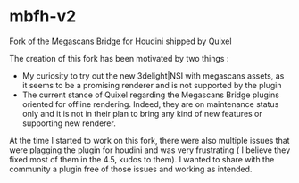 # mbfh-v2
 Fork of the Megascans Bridge for Houdini shipped by Quixel


The creation of this fork has been motivated by two things :

- My curiosity to try out the new 3delight|NSI with megascans assets, as it seems to be a promising renderer and is not supported by the plugin
- The current stance of Quixel regarding the Megascans Bridge plugins oriented for offline rendering. Indeed, they are on maintenance status only and it is not in their plan to bring any kind of new features or supporting new renderer.  


At the time I started to work on this fork, there were also multiple issues that were plagging the plugin for houdini and was very frustrating ( I believe they fixed most of them in the 4.5, kudos to them). I wanted to share with the community a plugin free of those issues and working as intended. 
